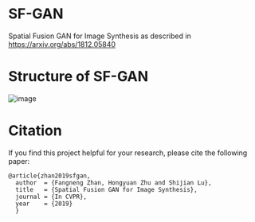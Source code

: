 # SF-GAN
Spatial Fusion GAN for Image Synthesis as described in https://arxiv.org/abs/1812.05840

# Structure of SF-GAN
![image](https://github.com/fnzhan/SF-GAN/blob/master/structure.png)

# Citation
If you find this project helpful for your research, please cite the following paper:
```
@article{zhan2019sfgan,
  author  = {Fangneng Zhan, Hongyuan Zhu and Shijian Lu},
  title   = {Spatial Fusion GAN for Image Synthesis},
  journal = {In CVPR},
  year    = {2019}
  }
```
